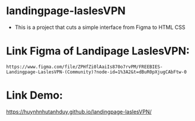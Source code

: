 # landingpage-laslesVPN

- This is a project that cuts a simple interface from Figma to HTML CSS

# Link Figma of Landipage LaslesVPN:

`https://www.figma.com/file/ZPHfZi0lAaiIs870o7rvPM/FREEBIES-Landingpage-LaslesVPN-(Community)?node-id=1%3A2&t=dBuR0pXjugCAbFtw-0`

# Link Demo:

https://huynhnhutanhduy.github.io/landingpage-laslesVPN/
